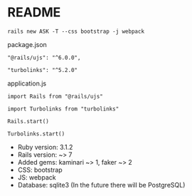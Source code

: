 # README

`rails new ASK -T --css bootstrap -j webpack`

package.json

`"@rails/ujs": "^6.0.0",`

`"turbolinks": "^5.2.0"`

application.js

`import Rails from "@rails/ujs"`

`import Turbolinks from "turbolinks"`

`Rails.start()`

`Turbolinks.start()`

* Ruby version: 3.1.2
* Rails version: ~> 7
* Added gems: kaminari ~> 1, faker ~> 2
* CSS: bootstrap
* JS: webpack
* Database: sqlite3 (In the future there will be PostgreSQL)